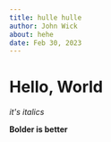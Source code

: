 ```yaml
---
title: hulle hulle
author: John Wick
about: hehe
date: Feb 30, 2023
---
```


# Hello, World

_it's italics_

**Bolder is better**
